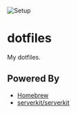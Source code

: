 ![Setup](https://github.com/toshimaru/dotfiles/workflows/Setup/badge.svg)

# dotfiles 

My dotfiles.

## Powered By

* [Homebrew](https://brew.sh/)
* [serverkit/serverkit](https://github.com/serverkit/serverkit)
